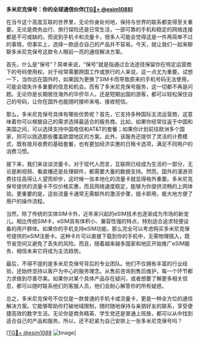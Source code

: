 **多米尼克保号：你的全球通信伙伴[[TG💪+ @esim1088](https://t.me/s/esim1088)]**

在当今这个高度互联的世界里，无论你身处何地，保持与世界的联系都变得至关重要。无论是商务出行、旅行探险还是日常生活，一部可靠的手机和稳定的网络连接都是不可或缺的。而说到手机卡和流量卡，很多人可能会觉得这是一件再简单不过的事情，但事实上，选择一款适合自己的产品并不容易。今天，就让我们一起来聊聊多米尼克保号这款令人眼前一亮的通信解决方案。

首先，什么是“保号”？简单来说，“保号”就是指通过合法途径保留你在特定运营商下的号码使用权。对于经常需要跨国工作或旅行的人来说，这一点尤为重要。试想一下，当你远在国外时，如果因为更换了SIM卡而导致原来的手机号码无法使用，可能会错失许多重要的信息和机会。而有了多米尼克保号服务，这一切都不再是问题。无论你是长期居住海外的华侨华人，还是短期出国的游客，都可以轻松保住自己的号码，让你在国外也能随时接听来电、接收短信。

那么，多米尼克保号具体有哪些优势呢？首先，它支持多种国际主流运营商，这意味着你可以根据自己的需求选择最适合的服务商。比如，如果你经常往返于中国和美国之间，可以选择支持中国电信和AT&T的套餐；如果你计划前往欧洲多个国家，则可以挑选那些覆盖欧盟地区的方案。此外，该服务还提供了灵活的计费模式，既有按月收费的基础套餐，也有更加经济实惠的日租卡选项，满足不同用户的消费习惯。

接下来，我们来谈谈流量卡。对于现代人而言，互联网已经成为生活的一部分，无论是刷视频、看直播还是处理邮件，都需要大量的数据支持。然而，国外的漫游资费往往高得让人望而却步，这时候一张本地化的流量卡就显得格外重要。多米尼克保号提供的流量卡不仅价格实惠，而且网络速度稳定，能够为你提供流畅的上网体验。更重要的是，这些流量卡通常无需额外的激活步骤，插卡即用，极大地方便了用户的操作流程。

当然，除了传统的实体SIM卡外，近年来兴起的eSIM技术也逐渐成为市场的新宠儿。相比传统SIM卡，eSIM具有体积小、兼容性强的特点，特别适合追求轻便设备的用户群体。如果你的手机支持eSIM功能，那么完全可以考虑购买多米尼克保号提供的eSIM注册卡。这种卡片可以直接下载到你的手机中，无需物理插入，既节省空间又避免了丢失的风险。而且，随着越来越多国家和地区开始推广eSIM服务，相信未来它将成为主流趋势。

最后，不得不提的是多米尼克保号背后的专业团队。他们不仅拥有丰富的行业经验，还始终坚持以客户为中心的服务理念。从售前咨询到售后维护，每一个环节都力求做到尽善尽美。如果你对某个具体产品存在疑问，或者想要了解更多相关信息，都可以随时联系他们的客服人员，他们会耐心解答你的所有疑惑。

总之，多米尼克保号不仅仅是一款普通的手机卡或流量卡，更是一种全方位的通信解决方案。它能够帮助你打破地域限制，随时随地保持与亲朋好友的联系，享受便捷高效的数字生活。无论你是商务精英、学生党还是普通上班族，都可以从中找到适合自己的产品和服务。所以，还不赶紧为自己安排上一张多米尼克保号吗？

[[TG💪+ @esim1088](https://t.me/s/esim1088) ![Image](https://i.postimg.cc/4NQfJmqS/Snipaste-2025-05-13-00-14-12.png)]